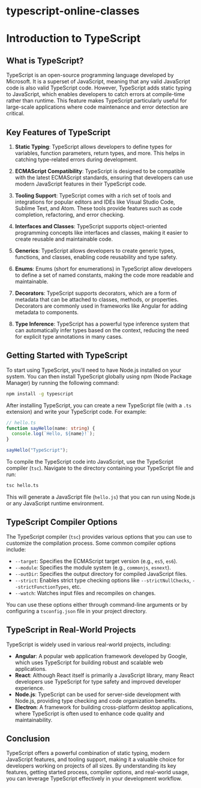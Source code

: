 # typescript-online-classes

# Introduction to TypeScript

## What is TypeScript?

TypeScript is an open-source programming language developed by Microsoft. It is a superset of JavaScript, meaning that any valid JavaScript code is also valid TypeScript code. However, TypeScript adds static typing to JavaScript, which enables developers to catch errors at compile-time rather than runtime. This feature makes TypeScript particularly useful for large-scale applications where code maintenance and error detection are critical.

## Key Features of TypeScript

1. **Static Typing**: TypeScript allows developers to define types for variables, function parameters, return types, and more. This helps in catching type-related errors during development.

2. **ECMAScript Compatibility**: TypeScript is designed to be compatible with the latest ECMAScript standards, ensuring that developers can use modern JavaScript features in their TypeScript code.

3. **Tooling Support**: TypeScript comes with a rich set of tools and integrations for popular editors and IDEs like Visual Studio Code, Sublime Text, and Atom. These tools provide features such as code completion, refactoring, and error checking.

4. **Interfaces and Classes**: TypeScript supports object-oriented programming concepts like interfaces and classes, making it easier to create reusable and maintainable code.

5. **Generics**: TypeScript allows developers to create generic types, functions, and classes, enabling code reusability and type safety.

6. **Enums**: Enums (short for enumerations) in TypeScript allow developers to define a set of named constants, making the code more readable and maintainable.

7. **Decorators**: TypeScript supports decorators, which are a form of metadata that can be attached to classes, methods, or properties. Decorators are commonly used in frameworks like Angular for adding metadata to components.

8. **Type Inference**: TypeScript has a powerful type inference system that can automatically infer types based on the context, reducing the need for explicit type annotations in many cases.

## Getting Started with TypeScript

To start using TypeScript, you'll need to have Node.js installed on your system. You can then install TypeScript globally using npm (Node Package Manager) by running the following command:

```bash
npm install -g typescript
```

After installing TypeScript, you can create a new TypeScript file (with a `.ts` extension) and write your TypeScript code. For example:

```typescript
// hello.ts
function sayHello(name: string) {
  console.log(`Hello, ${name}!`);
}

sayHello("TypeScript");
```

To compile the TypeScript code into JavaScript, use the TypeScript compiler (`tsc`). Navigate to the directory containing your TypeScript file and run:

```bash
tsc hello.ts
```

This will generate a JavaScript file (`hello.js`) that you can run using Node.js or any JavaScript runtime environment.

## TypeScript Compiler Options

The TypeScript compiler (`tsc`) provides various options that you can use to customize the compilation process. Some common compiler options include:

- `--target`: Specifies the ECMAScript target version (e.g., `es5`, `es6`).
- `--module`: Specifies the module system (e.g., `commonjs`, `esnext`).
- `--outDir`: Specifies the output directory for compiled JavaScript files.
- `--strict`: Enables strict type checking options like `--strictNullChecks`, `--strictFunctionTypes`, etc.
- `--watch`: Watches input files and recompiles on changes.

You can use these options either through command-line arguments or by configuring a `tsconfig.json` file in your project directory.

## TypeScript in Real-World Projects

TypeScript is widely used in various real-world projects, including:

- **Angular**: A popular web application framework developed by Google, which uses TypeScript for building robust and scalable web applications.
- **React**: Although React itself is primarily a JavaScript library, many React developers use TypeScript for type safety and improved developer experience.
- **Node.js**: TypeScript can be used for server-side development with Node.js, providing type checking and code organization benefits.
- **Electron**: A framework for building cross-platform desktop applications, where TypeScript is often used to enhance code quality and maintainability.

## Conclusion

TypeScript offers a powerful combination of static typing, modern JavaScript features, and tooling support, making it a valuable choice for developers working on projects of all sizes. By understanding its key features, getting started process, compiler options, and real-world usage, you can leverage TypeScript effectively in your development workflow.
